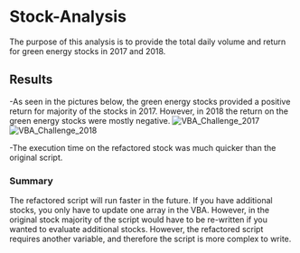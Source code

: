 # Stock-Analysis 
The purpose of this analysis is to provide the total daily volume and return for green energy stocks in 2017 and 2018.
## Results
 -As seen in the pictures below, the green energy stocks provided a positive return for majority of the stocks in 2017. However, in 2018 the return on the green energy stocks were mostly negative. 
 ![VBA_Challenge_2017](/Stock-Analysis/Resources/VBA_Challenge_2017.png) 
 ![VBA_Challenge_2018](/Stock-Analysis/Resources/VBA_Challenge_2018.png)
 
 -The execution time on the refactored stock was much quicker than the original script.
  ### Summary
 The refactored script will run faster in the future. If you have additional stocks, you only have to update one array in the VBA. However, in the original stock majority of the script would have to be re-written if you wanted to evaluate additional stocks. 
 However, the refactored script requires another variable, and therefore the script is more complex to write. 
